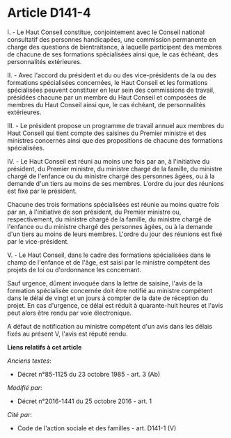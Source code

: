 # Article D141-4

I. - Le Haut Conseil constitue, conjointement avec le Conseil national  consultatif des personnes handicapées, une commission
permanente en  charge des questions de bientraitance, à laquelle participent des  membres de chacune de ses formations
spécialisées ainsi que, le cas  échéant, des personnalités extérieures. 

II. - Avec  l'accord du président et du ou des vice-présidents de la ou des  formations spécialisées concernées, le Haut
Conseil et les formations  spécialisées peuvent constituer en leur sein des commissions de travail,  présidées chacune par un
membre du Haut Conseil et composées de membres  du Haut Conseil ainsi que, le cas échéant, de personnalités  extérieures. 

III. - Le président propose un  programme de travail annuel aux membres du Haut Conseil qui tient compte  des saisines du
Premier ministre et des ministres concernés ainsi que  des propositions de chacune des formations spécialisées. 

IV. - Le Haut Conseil est réuni au moins une fois par an, à l'initiative  du président, du Premier ministre, du ministre
chargé de la famille, du  ministre chargé de l'enfance ou du ministre chargé des personnes âgées,  ou à la demande d'un tiers
au moins de ses membres. L'ordre du jour des  réunions est fixé par le président. 

Chacune des  trois formations spécialisées est réunie au moins quatre fois par an, à  l'initiative de son président, du
Premier ministre ou, respectivement,  du ministre chargé de la famille, du ministre chargé de l'enfance ou du  ministre
chargé des personnes âgées, ou à la demande d'un tiers au moins  de leurs membres. L'ordre du jour des réunions est fixé par
le  vice-président. 

V. - Le Haut Conseil, dans le cadre  des formations spécialisées dans le champ de l'enfance et de l'âge, est  saisi par le
ministre compétent des projets de loi ou d'ordonnance les  concernant. 

Sauf urgence, dûment invoquée dans la  lettre de saisine, l'avis de la formation spécialisée concernée doit  être notifié au
ministre compétent dans le délai de vingt et un jours à  compter de la date de réception du projet. En cas d'urgence, ce
délai  est réduit à quarante-huit heures et l'avis peut alors être rendu par  voie électronique. 

A défaut de notification au ministre compétent d'un avis dans les délais fixés au présent V, l'avis est réputé rendu.

**Liens relatifs à cet article**

_Anciens textes_:

  - Décret n°85-1125 du 23 octobre 1985 - art. 3 (Ab)

_Modifié par_:

  - Décret n°2016-1441 du 25 octobre 2016 - art. 1

_Cité par_:

  - Code de l'action sociale et des familles - art. D141-1 (V)
